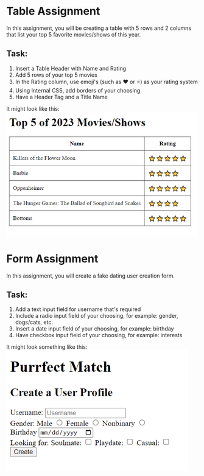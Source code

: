 # Table Assignment

In this assignment, you will be creating a table with 5 rows and 2 columns that list your top 5 favorite movies/shows of this year. 

## Task:
1. Insert a Table Header with Name and Rating
2. Add 5 rows of your top 5 movies
3. In the Rating column, use emoji's (such as ❤️ or ⭐) as your rating system
4. Using Internal CSS, add borders of your choosing
5. Have a Header Tag and a Title Name

It might look like this:
![example-of-my-top-5-movies](https://github.com/laiamanda/web-dev101/blob/main/html101/table-and-forms/assignment/table.PNG)

# Form Assignment

In this assignment, you will create a fake dating user creation form.

## Task:
1. Add a text input field for username that's required
2. Include a radio input field of your choosing, for example: gender, dogs/cats, etc.
3. Insert a date input field of your choosing, for example: birthday
4. Have checkbox input field of your choosing, for example: interests

It might look something like this:
![example-of-my-dating-creation-form](https://github.com/laiamanda/web-dev101/blob/main/html101/table-and-forms/assignment/form.PNG)
